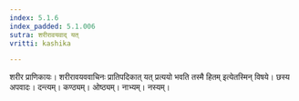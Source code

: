 ```yaml
---
index: 5.1.6
index_padded: 5.1.006
sutra: शरीरावयवाद् यत्
vritti: kashika

---
```

शरीर प्राणिकायः। शरीरावयववाचिनः प्रातिपदिकात् यत् प्रत्ययो भवति तस्मै हितम् इत्येतस्मिन् विषये। छस्य अपवादः। दन्त्यम्। कण्ठ्यम्। ओष्ठ्यम्। नाभ्यम्। नस्यम्।
